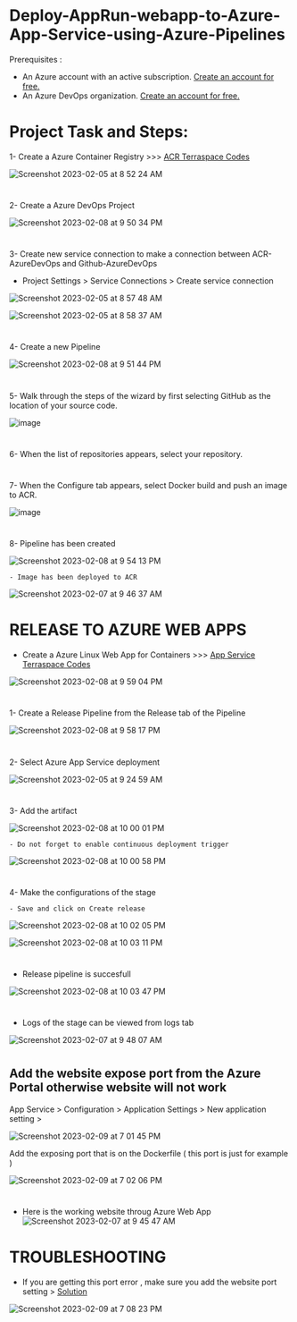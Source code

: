 # Deploy-AppRun-webapp-to-Azure-App-Service-using-Azure-Pipelines

Prerequisites :
- An Azure account with an active subscription. <a href="https://azure.microsoft.com/en-us/free/?WT.mc_id=A261C142F" target="_blank">Create an account for free.</a> 
- An Azure DevOps organization. <a href="https://learn.microsoft.com/en-us/azure/devops/pipelines/get-started/pipelines-sign-up?view=azure-devops" target="_blank">Create an account for free.</a> 

# Project Task and Steps:
1- Create a Azure Container Registry >>> <a href="https://github.com/hkaanturgut/azure-devops-apps/tree/main/terraspace%20codes/app/stacks/acr" target="_blank">ACR Terraspace Codes</a> 

![Screenshot 2023-02-05 at 8 52 24 AM](https://user-images.githubusercontent.com/113396342/217688610-006dc446-8ecf-4a3d-b15f-f154b2cf40b5.png)

#

2- Create a Azure DevOps Project 

![Screenshot 2023-02-08 at 9 50 34 PM](https://user-images.githubusercontent.com/113396342/217705361-28e34b39-6b74-4bd2-9e87-33e85e2cddec.png)
#

3- Create new service connection to make a connection between ACR-AzureDevOps and Github-AzureDevOps
   
   - Project Settings > Service Connections > Create service connection 

![Screenshot 2023-02-05 at 8 57 48 AM](https://user-images.githubusercontent.com/113396342/217633694-1400bf3b-9124-4843-8fd6-9a289aa5bbe7.png)

![Screenshot 2023-02-05 at 8 58 37 AM](https://user-images.githubusercontent.com/113396342/217633906-991d0dc1-4bd3-4c3b-8d25-0ad1460d7c16.png)

#

4- Create a new Pipeline 

![Screenshot 2023-02-08 at 9 51 44 PM](https://user-images.githubusercontent.com/113396342/217705514-fa03c6cc-1150-488a-ae83-9d5b2d1b6e5f.png)
#

5-  Walk through the steps of the wizard by first selecting GitHub as the location of your source code. 

![image](https://user-images.githubusercontent.com/113396342/217705549-5fd7f317-ab84-477b-bb88-cd455fe9f488.png)
#
6- When the list of repositories appears, select your repository. 
#

7- When the Configure tab appears, select Docker build and push an image to ACR.

![image](https://user-images.githubusercontent.com/113396342/217705765-6f70232c-84f6-49ef-93d4-2a1e424cb20d.png)
#

8- Pipeline has been created

![Screenshot 2023-02-08 at 9 54 13 PM](https://user-images.githubusercontent.com/113396342/217705968-fbb18c1a-a7e6-4f36-899c-576360eda197.png)

    - Image has been deployed to ACR

![Screenshot 2023-02-07 at 9 46 37 AM](https://user-images.githubusercontent.com/113396342/217706090-ac915e00-e5b8-4459-9d20-6e6d6a75ef0d.png)
#

# RELEASE TO AZURE WEB APPS

- Create a Azure Linux Web App for Containers >>> <a href="https://github.com/hkaanturgut/azure-devops-apps/tree/main/terraspace%20codes/app/stacks/apprun_linux_webapp" target="_blank">App Service Terraspace Codes</a> 

![Screenshot 2023-02-08 at 9 59 04 PM](https://user-images.githubusercontent.com/113396342/217706618-9422aa6a-b6c3-401c-9578-165ca96360d8.png)
#

1- Create a Release Pipeline from the Release tab of the Pipeline

![Screenshot 2023-02-08 at 9 58 17 PM](https://user-images.githubusercontent.com/113396342/217706509-32479bff-9225-4ce1-bca8-609f8b8f2dda.png)
#

2- Select Azure App Service deployment

![Screenshot 2023-02-05 at 9 24 59 AM](https://user-images.githubusercontent.com/113396342/217689291-709b0b52-0965-41c0-ac6c-86b159c9e55b.png)
#

3- Add the artifact 

![Screenshot 2023-02-08 at 10 00 01 PM](https://user-images.githubusercontent.com/113396342/217706865-30a05d40-b443-42b1-87ca-1db7dbae64ed.png)

    - Do not forget to enable continuous deployment trigger
    
![Screenshot 2023-02-08 at 10 00 58 PM](https://user-images.githubusercontent.com/113396342/217706971-58487459-6c86-44ad-ac4b-4ab73172ffe9.png)
#

4- Make the configurations of the stage 
   
    - Save and click on Create release
    
![Screenshot 2023-02-08 at 10 02 05 PM](https://user-images.githubusercontent.com/113396342/217707190-5bfe7ddf-056e-417a-9fc6-465cb52fe050.png)

![Screenshot 2023-02-08 at 10 03 11 PM](https://user-images.githubusercontent.com/113396342/217707248-7c5888fc-7e20-4367-b62d-baba7681d856.png)
#

- Release pipeline is succesfull

![Screenshot 2023-02-08 at 10 03 47 PM](https://user-images.githubusercontent.com/113396342/217707351-5ed0eaa7-fb4f-4adf-97e2-7ba342b81eb0.png)
#

- Logs of the stage can be viewed from logs tab

![Screenshot 2023-02-07 at 9 48 07 AM](https://user-images.githubusercontent.com/113396342/217707397-9b6353e6-8b4e-4d01-9769-1ddf982766d6.png)
#


## Add the website expose port from the Azure Portal otherwise website will not work
   
   App Service > Configuration > Application Settings > New application setting > 
   
   ![Screenshot 2023-02-09 at 7 01 45 PM](https://user-images.githubusercontent.com/113396342/218096900-4851e758-d2a7-4c03-a361-480c5a02e254.png)

   Add the exposing port that is on the Dockerfile ( this port is just for example )
   
   ![Screenshot 2023-02-09 at 7 02 06 PM](https://user-images.githubusercontent.com/113396342/218097051-68ad3708-9d14-49b8-8815-70d20ec1cd76.png)
#

- Here is the working website throug Azure Web App
![Screenshot 2023-02-07 at 9 45 47 AM](https://user-images.githubusercontent.com/113396342/217707424-a12c15aa-87e2-4e66-a6c6-fa594437665a.png)
#

# TROUBLESHOOTING

- If you are getting this port error , make sure you add the website port setting > <a href="https://github.com/hkaanturgut/DEPLOY-5-WEBAPPS-TO-AZURE-APP-SERVICE-USING-AZURE-DEVOPS-PIPELINES#add-the-website-expose-port-from-the-azure-portal-otherwise-website-will-not-work" target="_blank">Solution</a> 

![Screenshot 2023-02-09 at 7 08 23 PM](https://user-images.githubusercontent.com/113396342/218098268-eeb103b1-55e9-4e9d-973b-689b2b53ddab.png)
